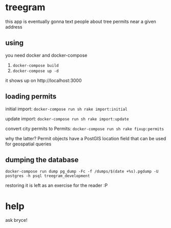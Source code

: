 # treegram

this app is eventually gonna text people about tree permits near a given address

## using

you need docker and docker-compose

1. `docker-compose build`
2. `docker-compose up -d`

it shows up on http://localhost:3000

## loading permits

initial import: `docker-compose run sh rake import:initial`

update import: `docker-compose run sh rake import:update`

convert city permits to Permits: `docker-compose run sh rake fixup:permits`

why the latter? Permit objects have a PostGIS location field that can be used
for geospatial queries

## dumping the database

`docker-compose run dump pg_dump -Fc -f /dumps/$(date +%s).pgdump -U postgres -h psql treegram_development`

restoring it is left as an exercise for the reader :P

# help

ask bryce!
